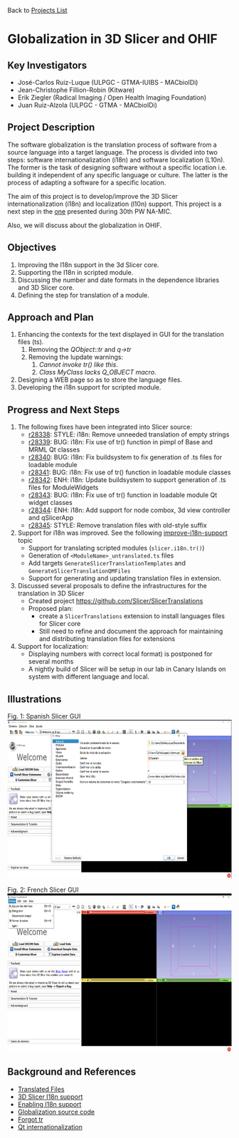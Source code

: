 Back to [Projects List](../../README.md#ProjectsList)

# Globalization in 3D Slicer and OHIF

## Key Investigators

- José-Carlos Ruiz-Luque (ULPGC - GTMA-IUIBS - MACbioIDi)
- Jean-Christophe Fillion-Robin (Kitware)
- Erik Ziegler (Radical Imaging / Open Health Imaging Foundation)
- Juan Ruiz-Alzola (ULPGC - GTMA - MACbioIDi)

## Project Description

The software globalization is the translation process of software from a source language into a target language. The process is divided into two steps: software internationalization (i18n) and software localization (L10n). The former is the task of designing software without a specific location i.e. building it independent of any specific language or culture. The latter is the process of adapting a software for a specific location. 

The aim of this project is to develop/improve the 3D Slicer internationalization (i18n) and localization (l10n) support. This project is a next step in the [one](https://github.com/NA-MIC/ProjectWeek/blob/master/PW30_2019_GranCanaria/Projects/UltrasoundSimulatorTraining/README.md) presented during 30th PW NA-MIC.  

Also, we will discuss about the globalization in OHIF.

## Objectives

1. Improving the I18n support in the 3d Slicer core.
1. Supporting the I18n in scripted module.
1. Discussing the number and date formats in the dependence libraries and 3D Slicer core.
1. Defining the step for translation of a module.


## Approach and Plan

1. Enhancing the contexts for the text displayed in GUI for the translation files (ts).
    1. Removing the *QObject::tr* and *q->tr*
    1. Removing the lupdate warnings: 
        1. *Cannot invoke tr() like this*.
        1. *Class MyClass lacks Q_OBJECT macro*.
1. Designing a WEB page so as to store the language files. 
1. Developing the i18n support for scripted module.

## Progress and Next Steps

1. The following fixes have been integrated into Slicer source:
   * [r28338](http://viewvc.slicer.org/viewvc.cgi/Slicer4?view=revision&revision=28338): STYLE: i18n: Remove unneeded translation of empty strings
   * [r28339](http://viewvc.slicer.org/viewvc.cgi/Slicer4?view=revision&revision=28339): BUG: i18n: Fix use of tr() function in pimpl of Base and MRML Qt classes
   * [r28340](http://viewvc.slicer.org/viewvc.cgi/Slicer4?view=revision&revision=28340): BUG: i18n: Fix buildsystem to fix generation of .ts files for loadable module
   * [r28341](http://viewvc.slicer.org/viewvc.cgi/Slicer4?view=revision&revision=28341): BUG: i18n: Fix use of tr() function in loadable module classes
   * [r28342](http://viewvc.slicer.org/viewvc.cgi/Slicer4?view=revision&revision=28342): ENH: i18n: Update buildsystem to support generation of .ts files for ModuleWidgets
   * [r28343](http://viewvc.slicer.org/viewvc.cgi/Slicer4?view=revision&revision=28343): BUG: i18n: Fix use of tr() function in loadable module Qt widget classes
   * [r28344](http://viewvc.slicer.org/viewvc.cgi/Slicer4?view=revision&revision=28344): ENH: i18n: Add support for node combox, 3d view controller and qSlicerApp
   * [r28345](http://viewvc.slicer.org/viewvc.cgi/Slicer4?view=revision&revision=28345): STYLE: Remove translation files with old-style suffix
1. Support for i18n was improved. See the following [improve-i18n-support](https://github.com/Slicer/Slicer/compare/master...jcfr:improve-i18n-support) topic
   * Support for translating scripted modules (`slicer.i18n.tr()`)
   * Generation of `<ModuleName>_untranslated.ts` files
   * Add targets `GenerateSlicerTranslationTemplates` and `GenerateSlicerTranslationQMFiles`
   * Support for generating and updating translation files in extension.
1. Discussed several proposals to define the infrastructures for the translation in 3D Slicer
   * Created project https://github.com/Slicer/SlicerTranslations
   * Proposed plan:
      * create a `SlicerTranslations` extension to install languages files for Slicer core
      * Still need to refine and document the approach for maintaining and distributing translation files for extensions
1. Support for localization:
   * Displaying numbers with correct local format) is postponed for several months
   * A nightly build of Slicer will be setup in our lab in Canary Islands on system with different language and local.

## Illustrations
Fig. 1: Spanish Slicer GUI
<img src="SpanishGUISlicer.png" width="652" height="356"> 

Fig. 2: French Slicer GUI
<img src="FrenchGUISlicer.png" width="652" height="356"> 

## Background and References
- [Translated Files](https://mt4sd.github.io/SlicerTranslatedFiles/)
- [3D Slicer I18n support](https://www.slicer.org/wiki/Documentation/Labs/I18N)
- [Enabling I18n support ](https://discourse.slicer.org/t/slicer-internationalization/579)  
- [Globalization source code](https://github.com/mt4sd/Slicer/tree/support_i18n_l10n)
- [Forgot tr](https://doc.qt.io/archives/qq/qq03-swedish-chef.html)
- [Qt internationalization](https://doc.qt.io/qt-5/internationalization.html)
